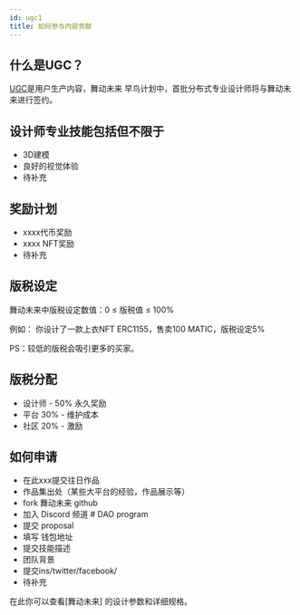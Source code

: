 ```yaml
---
id: ugc1
title: 如何参与内容贡献
---
```

## 什么是UGC？

[UGC](https://en.wikipedia.org/wiki/User-generated_content)是用户生产内容，舞动未来 早鸟计划中，首批分布式专业设计师将与舞动未来进行签约。

## 设计师专业技能包括但不限于

- 3D建模
- 良好的视觉体验
- 待补充


## 奖励计划

- xxxx代币奖励
- xxxx NFT奖励
- 待补充

## 版税设定

舞动未来中版税设定数值：0 ≤ 版税值 ≤ 100%

例如：
你设计了一款上衣NFT ERC1155，售卖100 MATIC，版税设定5%

PS：较低的版税会吸引更多的买家。

## 版税分配

- 设计师 - 50% 永久奖励
- 平台 30% - 维护成本
- 社区 20% - 激励

## 如何申请
- 在此xxx提交往日作品
- 作品集出处（某些大平台的经验，作品展示等）
- fork 舞动未来 github
- 加入 Discord 频道 # DAO program
- 提交 proposal
- 填写 钱包地址
- 提交技能描述
- 团队背景
- 提交ins/twitter/facebook/
- 待补充

在此你可以查看[舞动未来] 的设计参数和详细规格。
